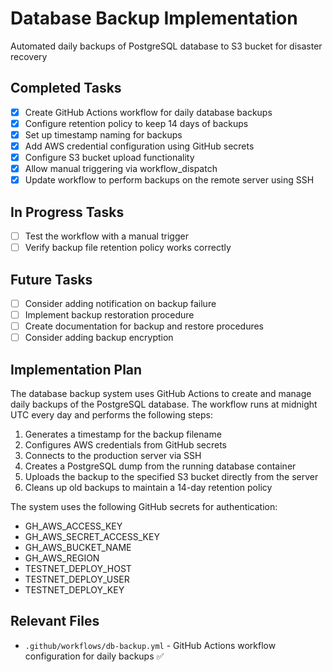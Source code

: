 # Database Backup Implementation

Automated daily backups of PostgreSQL database to S3 bucket for disaster recovery

## Completed Tasks
- [x] Create GitHub Actions workflow for daily database backups
- [x] Configure retention policy to keep 14 days of backups
- [x] Set up timestamp naming for backups
- [x] Add AWS credential configuration using GitHub secrets
- [x] Configure S3 bucket upload functionality
- [x] Allow manual triggering via workflow_dispatch
- [x] Update workflow to perform backups on the remote server using SSH

## In Progress Tasks
- [ ] Test the workflow with a manual trigger
- [ ] Verify backup file retention policy works correctly

## Future Tasks
- [ ] Consider adding notification on backup failure
- [ ] Implement backup restoration procedure
- [ ] Create documentation for backup and restore procedures
- [ ] Consider adding backup encryption

## Implementation Plan
The database backup system uses GitHub Actions to create and manage daily backups of the PostgreSQL database. The workflow runs at midnight UTC every day and performs the following steps:

1. Generates a timestamp for the backup filename
2. Configures AWS credentials from GitHub secrets
3. Connects to the production server via SSH
4. Creates a PostgreSQL dump from the running database container
5. Uploads the backup to the specified S3 bucket directly from the server
6. Cleans up old backups to maintain a 14-day retention policy

The system uses the following GitHub secrets for authentication:
- GH_AWS_ACCESS_KEY
- GH_AWS_SECRET_ACCESS_KEY
- GH_AWS_BUCKET_NAME
- GH_AWS_REGION
- TESTNET_DEPLOY_HOST
- TESTNET_DEPLOY_USER
- TESTNET_DEPLOY_KEY

## Relevant Files
- `.github/workflows/db-backup.yml` - GitHub Actions workflow configuration for daily backups ✅ 